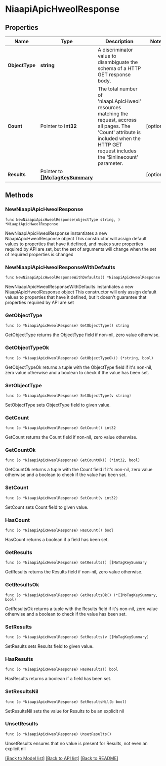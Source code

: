 # NiaapiApicHweolResponse

## Properties

Name | Type | Description | Notes
------------ | ------------- | ------------- | -------------
**ObjectType** | **string** | A discriminator value to disambiguate the schema of a HTTP GET response body. | 
**Count** | Pointer to **int32** | The total number of &#39;niaapi.ApicHweol&#39; resources matching the request, accross all pages. The &#39;Count&#39; attribute is included when the HTTP GET request includes the &#39;$inlinecount&#39; parameter. | [optional] 
**Results** | Pointer to [**[]MoTagKeySummary**](MoTagKeySummary.md) |  | [optional] 

## Methods

### NewNiaapiApicHweolResponse

`func NewNiaapiApicHweolResponse(objectType string, ) *NiaapiApicHweolResponse`

NewNiaapiApicHweolResponse instantiates a new NiaapiApicHweolResponse object
This constructor will assign default values to properties that have it defined,
and makes sure properties required by API are set, but the set of arguments
will change when the set of required properties is changed

### NewNiaapiApicHweolResponseWithDefaults

`func NewNiaapiApicHweolResponseWithDefaults() *NiaapiApicHweolResponse`

NewNiaapiApicHweolResponseWithDefaults instantiates a new NiaapiApicHweolResponse object
This constructor will only assign default values to properties that have it defined,
but it doesn't guarantee that properties required by API are set

### GetObjectType

`func (o *NiaapiApicHweolResponse) GetObjectType() string`

GetObjectType returns the ObjectType field if non-nil, zero value otherwise.

### GetObjectTypeOk

`func (o *NiaapiApicHweolResponse) GetObjectTypeOk() (*string, bool)`

GetObjectTypeOk returns a tuple with the ObjectType field if it's non-nil, zero value otherwise
and a boolean to check if the value has been set.

### SetObjectType

`func (o *NiaapiApicHweolResponse) SetObjectType(v string)`

SetObjectType sets ObjectType field to given value.


### GetCount

`func (o *NiaapiApicHweolResponse) GetCount() int32`

GetCount returns the Count field if non-nil, zero value otherwise.

### GetCountOk

`func (o *NiaapiApicHweolResponse) GetCountOk() (*int32, bool)`

GetCountOk returns a tuple with the Count field if it's non-nil, zero value otherwise
and a boolean to check if the value has been set.

### SetCount

`func (o *NiaapiApicHweolResponse) SetCount(v int32)`

SetCount sets Count field to given value.

### HasCount

`func (o *NiaapiApicHweolResponse) HasCount() bool`

HasCount returns a boolean if a field has been set.

### GetResults

`func (o *NiaapiApicHweolResponse) GetResults() []MoTagKeySummary`

GetResults returns the Results field if non-nil, zero value otherwise.

### GetResultsOk

`func (o *NiaapiApicHweolResponse) GetResultsOk() (*[]MoTagKeySummary, bool)`

GetResultsOk returns a tuple with the Results field if it's non-nil, zero value otherwise
and a boolean to check if the value has been set.

### SetResults

`func (o *NiaapiApicHweolResponse) SetResults(v []MoTagKeySummary)`

SetResults sets Results field to given value.

### HasResults

`func (o *NiaapiApicHweolResponse) HasResults() bool`

HasResults returns a boolean if a field has been set.

### SetResultsNil

`func (o *NiaapiApicHweolResponse) SetResultsNil(b bool)`

 SetResultsNil sets the value for Results to be an explicit nil

### UnsetResults
`func (o *NiaapiApicHweolResponse) UnsetResults()`

UnsetResults ensures that no value is present for Results, not even an explicit nil

[[Back to Model list]](../README.md#documentation-for-models) [[Back to API list]](../README.md#documentation-for-api-endpoints) [[Back to README]](../README.md)


